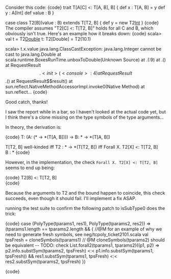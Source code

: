 Consider this code:
{code}
trait T[A[C] <: T[A, B], B] {
  def x : T[A, B] = y
  def y : A[Int]
  def value : B 
}

case class T2[B](value : B) extends T[T2, B] {
  def y = new T2[Int](1)
}
{code}
The compiler assumes "T2[C] <: T[T2, B]" holds for all C and B, which obviously isn't true. Here's an example how it breaks down:
{code}
scala> val t = T2[Double](10.1)
t: T2[Double] = T2(10.1)

scala> t.x.value
java.lang.ClassCastException: java.lang.Integer cannot be cast to java.lang.Double
        at scala.runtime.BoxesRunTime.unboxToDouble(Unknown Source)
        at .<init>(<console>:9)
        at .<clinit>(<console>)
        at RequestResult$$.<init>(<console>:4)
        at RequestResult$$.<clinit>(<console>)
        at RequestResult$$result(<console>)
        at sun.reflect.NativeMethodAccessorImpl.invoke0(Native Method)
        at sun.reflect...
{code}

Good catch, thanks!

I saw the report while in a bar, so I haven't looked at the actual code yet, but I think there's a clone missing on the type symbols of the type arguments... 

In theory, the derivation is:

{code}
T: (A: (* -> *(T[A, B]))) -> B: * -> *(T[A, B])

 T[T2, B] well-kinded iff
   T2 : * -> *(T[T2, B])
      iff Forall X. T2[X] <: T[T2, B]   
   B : *
{code}

However, in the implementation, the check `Forall X. T2[X] <: T[T2, B]` seems to end up being:

{code}
      T2[B] <: T[T2, B]  
{code}

Because the arguments to T2 and the bound happen to coincide, this check succeeds, even though it should fail.
I'll implement a fix ASAP.

running the test suite to confirm the following patch to isSubType0 does the trick:

{code}
      case (PolyType(tparams1, res1), PolyType(tparams2, res2)) =>
        (tparams1.length == tparams2.length && {
          //@M for an example of why we need to generate fresh symbols, see neg/tcpoly_ticket2101.scala
          val tpsFresh = cloneSymbols(tparams1) // @M cloneSymbols(tparams2) should be equivalent -- TODO: check
          List.forall2(tparams1, tparams2)((p1, p2) =>
          p2.info.substSym(tparams2, tpsFresh) <:< p1.info.substSym(tparams1, tpsFresh)) &&
          res1.substSym(tparams1, tpsFresh) <:< res2.substSym(tparams2, tpsFresh)
        })

{code}
